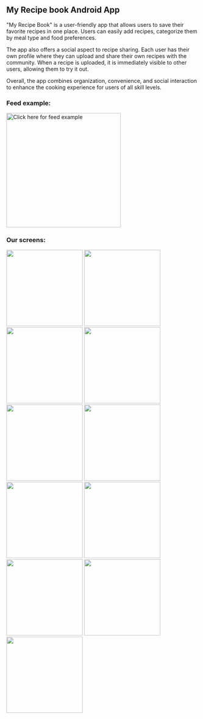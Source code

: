 ## My Recipe book Android App

"My Recipe Book" is a user-friendly app that allows users to save their favorite recipes in one place. Users can easily add recipes, categorize them by meal type and food preferences.
<p>
The app also offers a social aspect to recipe sharing. Each user has their own profile where they can upload and share their own recipes with the community. When a recipe is uploaded, it is immediately visible to other users, allowing them to try it out. 

Overall, the app combines organization, convenience, and social interaction to enhance the cooking experience for users of all skill levels.
</p>


### Feed example:
<p>
<img src="https://user-images.githubusercontent.com/72359805/229290681-4597337a-e790-4252-947e-0a1a7467d189.mp4" alt=" Click here for feed example" width="300">
</p>

### Our screens:
<p>
  
<img src="https://user-images.githubusercontent.com/72359805/229290267-947155af-d787-41cb-8670-a8a6e63da78a.PNG" width="200">
          
<img src="https://user-images.githubusercontent.com/72359805/229290275-8af613c1-ef56-4796-8067-9769dda320be.PNG" width="200">

<img src="https://user-images.githubusercontent.com/72359805/229290278-3b6e9022-1755-4f54-9d91-c462b52831c1.PNG" width="200">

<img src="https://user-images.githubusercontent.com/72359805/229290293-afb7dad4-36aa-4413-bd83-221fae831993.PNG" width="200">
  
<img src="https://user-images.githubusercontent.com/72359805/229290607-adaa4998-be83-4492-a876-7bb17200805c.PNG" width="200">

<img src="https://user-images.githubusercontent.com/72359805/229290614-69f6aed4-621f-4d44-a49c-97cf593291c9.PNG" width="200">

<img src="https://user-images.githubusercontent.com/72359805/229290620-8e7476f1-bef8-4728-9eed-6017d65386ca.PNG" width="200">


<img src="https://user-images.githubusercontent.com/72359805/229290327-64814c6e-fe9d-4f19-83fb-34990748cf18.PNG" width="200">
  
<img src="https://user-images.githubusercontent.com/72359805/229290330-7ef59511-7011-4777-aa09-beb14941da5e.PNG" width="200">

<img src="https://user-images.githubusercontent.com/72359805/229290333-ccdf1794-712c-4724-9f80-ef081dacb6f6.PNG" width="200">

<img src="https://user-images.githubusercontent.com/72359805/229290337-a019aeae-1479-4d65-b35e-182044b587e8.PNG" width="200">
  
</p>

